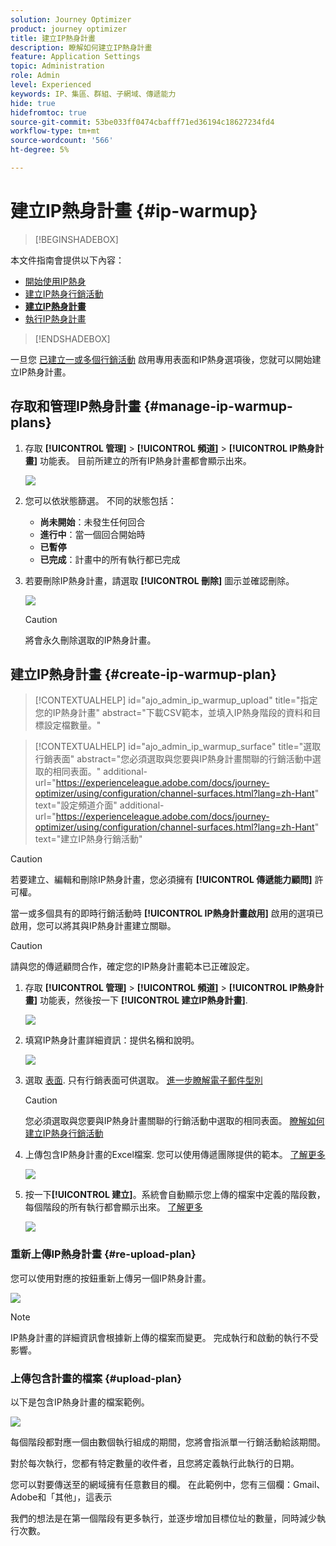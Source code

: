 ```yaml
---
solution: Journey Optimizer
product: journey optimizer
title: 建立IP熱身計畫
description: 瞭解如何建立IP熱身計畫
feature: Application Settings
topic: Administration
role: Admin
level: Experienced
keywords: IP、集區、群組、子網域、傳遞能力
hide: true
hidefromtoc: true
source-git-commit: 53be033ff0474cbafff71ed36194c18627234fd4
workflow-type: tm+mt
source-wordcount: '566'
ht-degree: 5%

---
```


# 建立IP熱身計畫 {#ip-warmup}

>[!BEGINSHADEBOX]

本文件指南會提供以下內容：

* [開始使用IP熱身](ip-warmup-gs.md)
* [建立IP熱身行銷活動](ip-warmup-campaign.md)
* **[建立IP熱身計畫](ip-warmup-plan.md)**
* [執行IP熱身計畫](ip-warmup-running.md)

>[!ENDSHADEBOX]

一旦您 [已建立一或多個行銷活動](ip-warmup-campaign.md) 啟用專用表面和IP熱身選項後，您就可以開始建立IP熱身計畫。

## 存取和管理IP熱身計畫 {#manage-ip-warmup-plans}

1. 存取 **[!UICONTROL 管理]** > **[!UICONTROL 頻道]** > **[!UICONTROL IP熱身計畫]** 功能表。 目前所建立的所有IP熱身計畫都會顯示出來。

   ![](assets/ip-warmup-filter-list.png)

1. 您可以依狀態篩選。 不同的狀態包括：

   * **尚未開始**：未發生任何回合
   * **進行中**：當一個回合開始時 <!--or is done?-->
   * **已暫停**
   * **已完成**：計畫中的所有執行都已完成

1. 若要刪除IP熱身計畫，請選取 **[!UICONTROL 刪除]** 圖示並確認刪除。

   ![](assets/ip-warmup-delete-plan.png)

   >[!CAUTION]
   >
   >將會永久刪除選取的IP熱身計畫。

## 建立IP熱身計畫 {#create-ip-warmup-plan}

>[!CONTEXTUALHELP]
>id="ajo_admin_ip_warmup_upload"
>title="指定您的IP熱身計畫"
>abstract="下載CSV範本，並填入IP熱身階段的資料和目標設定檔數量。"

>[!CONTEXTUALHELP]
>id="ajo_admin_ip_warmup_surface"
>title="選取行銷表面"
>abstract="您必須選取與您要與IP熱身計畫關聯的行銷活動中選取的相同表面。"
>additional-url="https://experienceleague.adobe.com/docs/journey-optimizer/using/configuration/channel-surfaces.html?lang=zh-Hant" text="設定頻道介面"
>additional-url="https://experienceleague.adobe.com/docs/journey-optimizer/using/configuration/channel-surfaces.html?lang=zh-Hant" text="建立IP熱身行銷活動"

>[!CAUTION]
>
>若要建立、編輯和刪除IP熱身計畫，您必須擁有 **[!UICONTROL 傳遞能力顧問]** 許可權。
<!--Learn more on managing [!DNL Journey Optimizer] users' access rights in [this section](../administration/permissions-overview.md).-->

當一或多個具有的即時行銷活動時 **[!UICONTROL IP熱身計畫啟用]** 啟用的選項已啟用，您可以將其與IP熱身計畫建立關聯。

>[!CAUTION]
>
>請與您的傳遞顧問合作，確定您的IP熱身計畫範本已正確設定。 <!--TBC-->

1. 存取 **[!UICONTROL 管理]** > **[!UICONTROL 頻道]** > **[!UICONTROL IP熱身計畫]** 功能表，然後按一下 **[!UICONTROL 建立IP熱身計畫]**.

   ![](assets/ip-warmup-create-plan.png)

1. 填寫IP熱身計畫詳細資訊：提供名稱和說明。

   ![](assets/ip-warmup-plan-details.png)

1. 選取 [表面](channel-surfaces.md). 只有行銷表面可供選取。 [進一步瞭解電子郵件型別](../email/email-settings.md#email-type)

   >[!CAUTION]
   >
   >您必須選取與您要與IP熱身計畫關聯的行銷活動中選取的相同表面。 [瞭解如何建立IP熱身行銷活動](#create-ip-warmup-campaign)

1. 上傳包含IP熱身計畫的Excel檔案<!--which formats are allowed?-->. 您可以使用傳遞團隊提供的範本。<!--TBC?--> [了解更多](#upload-plan)
   <!--
    You can also download the Excel template from the [!DNL Journey Optimizer] user interface and upload it after filling it with the IP warmup details.-->

   ![](assets/ip-warmup-upload-success.png)

1. 按一下&#x200B;**[!UICONTROL 建立]**。系統會自動顯示您上傳的檔案中定義的階段數，每個階段的所有執行都會顯示出來。 [了解更多](#upload-plan)

   ![](assets/ip-warmup-plan-phases.png)

### 重新上傳IP熱身計畫 {#re-upload-plan}

您可以使用對應的按鈕重新上傳另一個IP熱身計畫。

![](assets/ip-warmup-re-upload-plan.png)

>[!NOTE]
>
>IP熱身計畫的詳細資訊會根據新上傳的檔案而變更。 完成執行和啟動的執行不受影響。

### 上傳包含計畫的檔案 {#upload-plan}

以下是包含IP熱身計畫的檔案範例。

![](assets/ip-warmup-sample-file.png)

每個階段都對應一個由數個執行組成的期間，您將會指派單一行銷活動給該期間。

對於每次執行，您都有特定數量的收件者，且您將定義執行此執行的日期。

您可以對要傳送至的網域擁有任意數目的欄。 在此範例中，您有三個欄：Gmail、Adobe和「其他」，這表示

我們的想法是在第一個階段有更多執行，並逐步增加目標位址的數量，同時減少執行次數。
